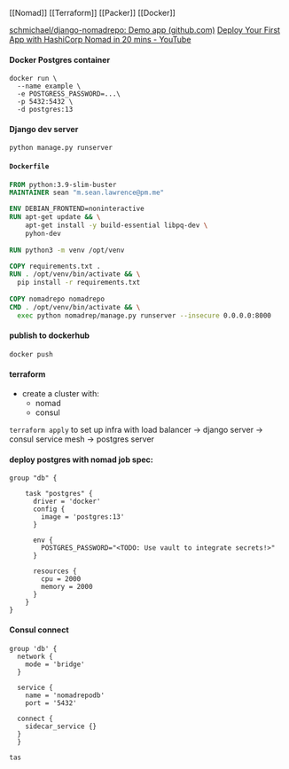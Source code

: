 [[Nomad]] [[Terraform]] [[Packer]] [[Docker]]

[schmichael/django-nomadrepo: Demo app (github.com)](https://github.com/schmichael/django-nomadrepo)
[Deploy Your First App with HashiCorp Nomad in 20 mins - YouTube](https://www.youtube.com/watch?v=SSfuhOLfJUg)
#### Docker Postgres container 
```shell
docker run \
  --name example \
  -e POSTGRESS_PASSWORD=...\
  -p 5432:5432 \
  -d postgres:13
```

#### Django dev server
`python manage.py runserver`

#### `Dockerfile`
```Dockerfile
FROM python:3.9-slim-buster
MAINTAINER sean "m.sean.lawrence@pm.me"

ENV DEBIAN_FRONTEND=noninteractive
RUN apt-get update && \
    apt-get install -y build-essential libpq-dev \
    pyhon-dev
    
RUN python3 -m venv /opt/venv

COPY requirements.txt .
RUN . /opt/venv/bin/activate && \
  pip install -r requirements.txt
  
COPY nomadrepo nomadrepo
CMD . /opt/venv/bin/activate && \
  exec python nomadrep/manage.py runserver --insecure 0.0.0.0:8000
```

#### publish to dockerhub
`docker push`

#### terraform
- create a cluster with:
  - nomad
  - consul

`terraform apply` to set up infra with load balancer -> django server -> consul service mesh -> postgres server

#### deploy postgres with nomad job spec:
```
group "db" {
  
    task "postgres" {
      driver = 'docker'
      config {
        image = 'postgres:13'
      }
      
      env {
        POSTGRES_PASSWORD="<TODO: Use vault to integrate secrets!>"
      }
      
      resources {
        cpu = 2000
        memory = 2000
      }
    }
}
```

#### Consul connect
```
group 'db' {
  network {
    mode = 'bridge'
  }
  
  service {
    name = 'nomadrepodb'
    port = '5432'
  
  connect {
    sidecar_service {}
  }
  }

tas
  